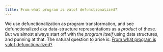 ```yaml
---
title: From what program is valof defunctionalized?
---
```



We use defunctionalization as program transformation, and see
defunctionalized aka data-structure representations as a _product_ of
these. But we almost always start off with the _program itself_ using
data structures, and punning at that. The natural question to arise
is: [From what program is valof
defunctionalized?](https://raw.githubusercontent.com/jasonhemann/21FA-CS4400/master/assets/code/valof-defunctionalizes.rkt)



